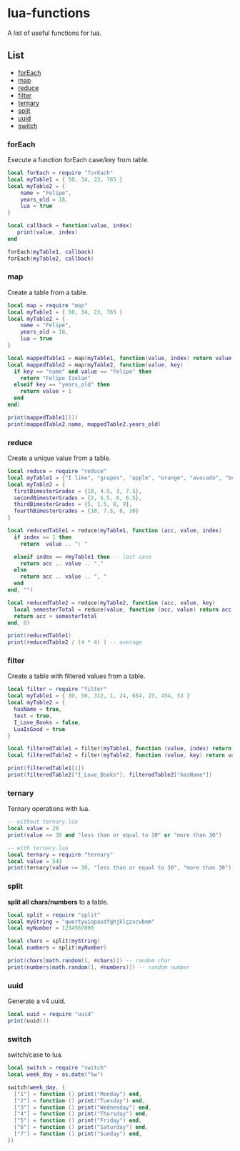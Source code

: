 # lua-functions
A list of useful functions for lua.
## List

* [forEach](#forEach)
* [map](#map)
* [reduce](#reduce)
* [filter](#filter)
* [ternary](#ternary)
* [split](#split)
* [uuid](#uuid)
* [switch](#switch)

<a name="forEach"></a>
### forEach
Execute a function forEach case/key from table.

```lua
local forEach = require "forEach"
local myTable1 = { 50, 34, 23, 765 }
local myTable2 = {
    name = "Felipe",
    years_old = 18,
    lua = true
}

local callback = function(value, index)
   print(value, index) 
end

forEach(myTable1, callback)
forEach(myTable2, callback)
```

<a name="map"></a>
### map
Create a table from a table.

```lua
local map = require "map"
local myTable1 = { 50, 34, 23, 765 }
local myTable2 = {
    name = "Felipe",
    years_old = 18,
    lua = true
}

local mappedTable1 = map(myTable1, function(value, index) return value + index end)
local mappedTable2 = map(myTable2, function(value, key)
  if key == "name" and value == "Felipe" then
    return "Felipe Izolan"
  elseif key == "years_old" then
    return value + 1
  end
end)

print(mappedTable1[1])
print(mappedTable2.name, mappedTable2.years_old)
```

<a name="reduce"></a>
### reduce
Create a unique value from a table.

```lua
local reduce = require "reduce"
local myTable1 = {"I like", "grapes", "apple", "orange", "avocado", "beans", "lua"}
local myTable2 = {
  firstBimesterGrades = {10, 4.5, 3, 7.5},
  secondBimesterGrades = {2, 5.5, 6, 6.5},
  thirdBimesterGrades = {5, 1.5, 8, 9},
  fourthBimesterGrades = {10, 7.5, 8, 10}
}

local reducedTable1 = reduce(myTable1, function (acc, value, index)
  if index == 1 then
    return  value .. ": "

  elseif index == #myTable1 then -- last case
    return acc .. value .. "."
  else
    return acc .. value .. ", "
  end
end, "")

local reducedTable2 = reduce(myTable2, function (acc, value, key)
  local semesterTotal = reduce(value, function (acc, value) return acc + value end, 0)
  return acc + semesterTotal
end, 0)

print(reducedTable1)
print(reducedTable2 / (4 * 4) ) -- average
```

<a name="filter"></a>
### filter
Create a table with filtered values from a table.

```lua
local filter = require "filter"
local myTable1 = { 30, 50, 312, 1, 24, 654, 23, 454, 53 }
local myTable2 = {
  hasName = true,
  test = true,
  I_Love_Books = false,
  LuaIsGood = true
}

local filteredTable1 = filter(myTable1, function (value, index) return value * 2 <= 1000 end)
local filteredTable2 = filter(myTable2, function (value, key) return value ~= true end)

print(filteredTable1[1])
print(filteredTable2["I_Love_Books"], filteredTable2["hasName"])
```

<a name="ternary"></a>
### ternary
Ternary operations with lua.

```lua
-- without ternary.lua
local value = 20
print(value <= 30 and "less than or equal to 30" or "more than 30")

-- with ternary.lua
local ternary = require "ternary"
local value = 543
print(ternary(value <= 30, "less than or equal to 30", "more than 30"))
```

<a name="split"></a>
### split
**split all chars/numbers** to a table.

```lua
local split = require "split"
local myString = "qwertyuiopasdfghjklçzxcvbnm"
local myNumber = 1234567890

local chars = split(myString)
local numbers = split(myNumber)

print(chars[math.random(1, #chars)]) -- random char
print(numbers[math.random(1, #numbers)]) -- random number
```

<a name="uuid"></a>
### uuid
Generate a v4 uuid.

```lua
local uuid = require "uuid"
print(uuid())
```

<a name="switch"></a>
### switch
switch/case to lua.

```lua
local switch = require "switch"
local week_day = os.date("%w")

switch(week_day, {
  ["1"] = function () print("Monday") end,
  ["2"] = function () print("Tuesday") end,
  ["3"] = function () print("Wednesday") end,
  ["4"] = function () print("Thursday") end,
  ["5"] = function () print("Friday") end,
  ["6"] = function () print("Saturday") end,
  ["7"] = function () print("Sunday") end,
})
```
